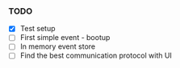 ### TODO
- [x] Test setup
- [ ] First simple event - bootup
- [ ] In memory event store
- [ ] Find the best communication protocol with UI